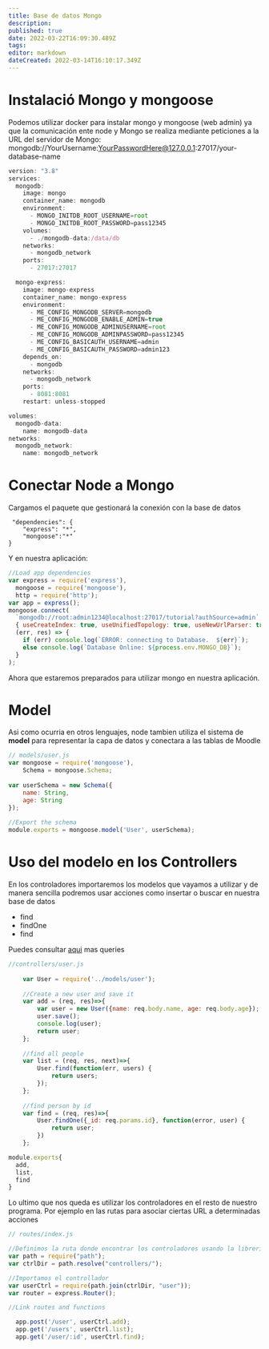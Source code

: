 ```yaml
---
title: Base de datos Mongo
description: 
published: true
date: 2022-03-22T16:09:30.489Z
tags: 
editor: markdown
dateCreated: 2022-03-14T16:10:17.349Z
---
```


# Instalació Mongo y mongoose

Podemos utilizar docker para instalar mongo y mongoose (web  admin) ya que la comunicación ente node y Mongo se realiza mediante peticiones a la URL del servidor de Mongo: mongodb://YourUsername:YourPasswordHere@127.0.0.1:27017/your-database-name

```js
version: "3.8"
services:
  mongodb:
    image: mongo
    container_name: mongodb
    environment:
      - MONGO_INITDB_ROOT_USERNAME=root
      - MONGO_INITDB_ROOT_PASSWORD=pass12345
    volumes:
      - ./mongodb-data:/data/db
    networks:
      - mongodb_network
    ports:
      - 27017:27017

  mongo-express:
    image: mongo-express
    container_name: mongo-express
    environment:
      - ME_CONFIG_MONGODB_SERVER=mongodb
      - ME_CONFIG_MONGODB_ENABLE_ADMIN=true
      - ME_CONFIG_MONGODB_ADMINUSERNAME=root
      - ME_CONFIG_MONGODB_ADMINPASSWORD=pass12345
      - ME_CONFIG_BASICAUTH_USERNAME=admin
      - ME_CONFIG_BASICAUTH_PASSWORD=admin123
    depends_on:
      - mongodb
    networks:
      - mongodb_network
    ports:
      - 8081:8081
    restart: unless-stopped

volumes:
  mongodb-data:
    name: mongodb-data
networks:
  mongodb_network:
    name: mongodb_network
```

# Conectar Node a Mongo

Cargamos el paquete que gestionará la conexión con la base de datos
```
 "dependencies": {  
    "express": "*",  
    "mongoose":"*"  
}    
```
Y en nuestra aplicación:
```js
//Load app dependencies  
var express = require('express'),  
  mongoose = require('mongoose'),  
  http = require('http');  
var app = express();  
mongoose.connect(
  `mongodb://root:admin1234@localhost:27017/tutorial?authSource=admin`,
  { useCreateIndex: true, useUnifiedTopology: true, useNewUrlParser: true },
  (err, res) => {
    if (err) console.log(`ERROR: connecting to Database.  ${err}`);
    else console.log(`Database Online: ${process.env.MONGO_DB}`);
  }
);
```

Ahora que estaremos preparados para utilizar mongo en nuestra aplicación.

# Model
Asi como ocurria en otros lenguajes, node tambien utiliza el sistema de **model** para representar la capa de datos y conectara a las tablas de Moodle

```js
// models/user.js
var mongoose = require('mongoose'),  
    Schema = mongoose.Schema;  
  
var userSchema = new Schema({  
    name: String,  
    age: String  
});  
  
//Export the schema  
module.exports = mongoose.model('User', userSchema); 
```
# Uso del modelo en los Controllers
En los controladores importaremos los modelos que vayamos a utilizar y de manera sencilla podremos usar acciones como insertar o buscar en nuestra base de datos
- find
- findOne
- find

Puedes consultar [aqui](https://mongoosejs.com/docs/queries.html) mas queries

```js
//controllers/user.js
  
    var User = require('../models/user');  
  
    //Create a new user and save it  
    var add = (req, res)=>{  
        var user = new User({name: req.body.name, age: req.body.age});  
        user.save();  
        console.log(user);
      	return user;
    };  
  
    //find all people  
    var list = (req, res, next)=>{  
        User.find(function(err, users) {  
            return users;  
        });  
    };  
  
    //find person by id  
    var find = (req, res)=>{  
        User.findOne({_id: req.params.id}, function(error, user) {  
            return user;
        })  
    };  

module.exports{
  add,
  list,
  find
}
```
Lo ultimo que nos queda es utilizar los controladores en el resto de nuestro programa. Por ejemplo en las rutas para asociar ciertas URL a determinadas acciones
  ```js
// routes/index.js

//Definimos la ruta donde encontrar los controladores usando la libreria Path
var path = require("path");
var ctrlDir = path.resolve("controllers/");

//Importamos el controllador
var userCtrl = require(path.join(ctrlDir, "user"));
var router = express.Router();

//Link routes and functions  

    app.post('/user', userCtrl.add);
    app.get('/users', userCtrl.list);  
    app.get('/user/:id', userCtrl.find);
 ```

